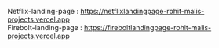 Netflix-landing-page : https://netflixlandingpage-rohit-malis-projects.vercel.app <br/>
Firebolt-landing-page : https://fireboltlandingpage-rohit-malis-projects.vercel.app

